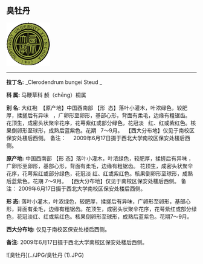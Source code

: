 ## 臭牡丹

![西北大学校园网络植物志](../JPG/nwu.gif)

---

**拉丁名:**  _Clerodendrum bungei Steud _

**科 属:** 马鞭草科 赪（chēng）桐属

**别 名:** 大红袍
 【原产地】中国西南部
 【形  态】落叶小灌木，叶浓绿色，较肥厚，揉搓后有异味
  ，广卵形至卵形，基部心形，背面有柔毛，边缘有粗锯齿。
  花顶生，成密头状聚伞花序，花萼紫红或部分绿色，花冠淡
  红、红或紫红色。核果倒卵形至球形，成熟后蓝紫色。花期
  7～9月。
 【西大分布地】仅见于南校区保安处楼后西侧。
备注：
    2009年6月17日摄于西北大学南校区保安处楼后西侧。

**原产地:** 中国西南部
 【形 态】落叶小灌木，叶浓绿色，较肥厚，揉搓后有异味
 ，广卵形至卵形，基部心形，背面有柔毛，边缘有粗锯齿。
 花顶生，成密头状聚伞花序，花萼紫红或部分绿色，花冠淡
 红、红或紫红色。核果倒卵形至球形，成熟后蓝紫色。花期
 7～9月。
【西大分布地】仅见于南校区保安处楼后西侧。
备注：
 2009年6月17日摄于西北大学南校区保安处楼后西侧。

**形  态:** 落叶小灌木，叶浓绿色，较肥厚，揉搓后有异味，广卵形至卵形，基部心形，背面有柔毛，边缘有粗锯齿。花顶生，成密头状聚伞花序，花萼紫红或部分绿色，花冠淡红、红或紫红色。核果倒卵形至球形，成熟后蓝紫色。花期7～9月。

**西大分布地:** 仅见于南校区保安处楼后西侧。

**备注:** 2009年6月17日摄于西北大学南校区保安处楼后西侧。

![臭牡丹](../JPG/臭牡丹 (1).JPG) 

